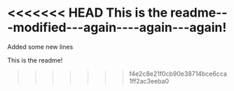 <<<<<<< HEAD
This is the readme---modified---again----again---again!
=======
Added some new lines

This is the readme!
>>>>>>> f4e2c8e21f0cb90e38714bce6cca1ff2ac3eeba0

